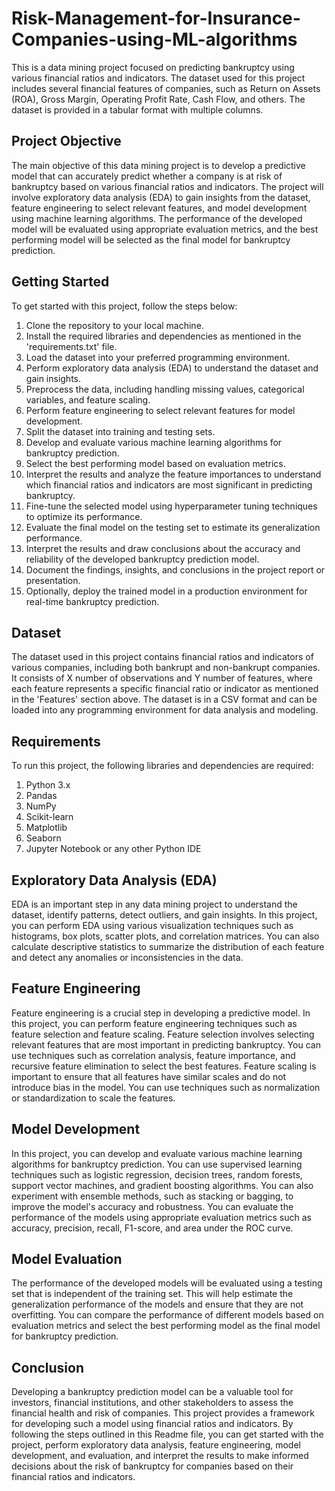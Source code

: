 # Risk-Management-for-Insurance-Companies-using-ML-algorithms

This is a data mining project focused on predicting bankruptcy using various financial ratios and indicators. The dataset used for this project includes several financial features of companies, such as Return on Assets (ROA), Gross Margin, Operating Profit Rate, Cash Flow, and others. The dataset is provided in a tabular format with multiple columns.

## **Project Objective**
The main objective of this data mining project is to develop a predictive model that can accurately predict whether a company is at risk of bankruptcy based on various financial ratios and indicators. The project will involve exploratory data analysis (EDA) to gain insights from the dataset, feature engineering to select relevant features, and model development using machine learning algorithms. The performance of the developed model will be evaluated using appropriate evaluation metrics, and the best performing model will be selected as the final model for bankruptcy prediction.


## **Getting Started**
To get started with this project, follow the steps below:

1. Clone the repository to your local machine.
2. Install the required libraries and dependencies as mentioned in the 'requirements.txt' file.
3. Load the dataset into your preferred programming environment.
4. Perform exploratory data analysis (EDA) to understand the dataset and gain insights.
5. Preprocess the data, including handling missing values, categorical variables, and feature scaling.
6. Perform feature engineering to select relevant features for model development.
7. Split the dataset into training and testing sets.
8. Develop and evaluate various machine learning algorithms for bankruptcy prediction.
9. Select the best performing model based on evaluation metrics.
10. Interpret the results and analyze the feature importances to understand which financial ratios and indicators are most significant in predicting bankruptcy.
11. Fine-tune the selected model using hyperparameter tuning techniques to optimize its performance.
12. Evaluate the final model on the testing set to estimate its generalization performance.
13. Interpret the results and draw conclusions about the accuracy and reliability of the developed bankruptcy prediction model.
14. Document the findings, insights, and conclusions in the project report or presentation.
15. Optionally, deploy the trained model in a production environment for real-time bankruptcy prediction.


## **Dataset**
The dataset used in this project contains financial ratios and indicators of various companies, including both bankrupt and non-bankrupt companies. It consists of X number of observations and Y number of features, where each feature represents a specific financial ratio or indicator as mentioned in the 'Features' section above. The dataset is in a CSV format and can be loaded into any programming environment for data analysis and modeling.


## **Requirements**
To run this project, the following libraries and dependencies are required:

1. Python 3.x
2. Pandas
3. NumPy
4. Scikit-learn
5. Matplotlib
6. Seaborn
7. Jupyter Notebook or any other Python IDE


## **Exploratory Data Analysis (EDA)**
EDA is an important step in any data mining project to understand the dataset, identify patterns, detect outliers, and gain insights. In this project, you can perform EDA using various visualization techniques such as histograms, box plots, scatter plots, and correlation matrices. You can also calculate descriptive statistics to summarize the distribution of each feature and detect any anomalies or inconsistencies in the data.


## **Feature Engineering**
Feature engineering is a crucial step in developing a predictive model. In this project, you can perform feature engineering techniques such as feature selection and feature scaling. Feature selection involves selecting relevant features that are most important in predicting bankruptcy. You can use techniques such as correlation analysis, feature importance, and recursive feature elimination to select the best features. Feature scaling is important to ensure that all features have similar scales and do not introduce bias in the model. You can use techniques such as normalization or standardization to scale the features.


## **Model Development**
In this project, you can develop and evaluate various machine learning algorithms for bankruptcy prediction. You can use supervised learning techniques such as logistic regression, decision trees, random forests, support vector machines, and gradient boosting algorithms. You can also experiment with ensemble methods, such as stacking or bagging, to improve the model's accuracy and robustness. You can evaluate the performance of the models using appropriate evaluation metrics such as accuracy, precision, recall, F1-score, and area under the ROC curve.


## **Model Evaluation**
The performance of the developed models will be evaluated using a testing set that is independent of the training set. This will help estimate the generalization performance of the models and ensure that they are not overfitting. You can compare the performance of different models based on evaluation metrics and select the best performing model as the final model for bankruptcy prediction.


## **Conclusion**
Developing a bankruptcy prediction model can be a valuable tool for investors, financial institutions, and other stakeholders to assess the financial health and risk of companies. This project provides a framework for developing such a model using financial ratios and indicators. By following the steps outlined in this Readme file, you can get started with the project, perform exploratory data analysis, feature engineering, model development, and evaluation, and interpret the results to make informed decisions about the risk of bankruptcy for companies based on their financial ratios and indicators.
